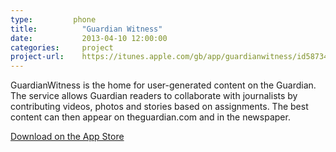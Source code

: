 ```yaml
---
type:         phone
title:          "Guardian Witness"
date:           2013-04-10 12:00:00
categories:     project
project-url:    https://itunes.apple.com/gb/app/guardianwitness/id587343125?ls=1&mt=8
---
```


GuardianWitness is the home for user-generated content on the Guardian. The service allows Guardian readers to collaborate with journalists by contributing videos, photos and stories based on assignments. The best content can then appear on theguardian.com and in the newspaper.

[Download on the App Store](https://itunes.apple.com/gb/app/guardianwitness/id587343125?ls=1&mt=8)
